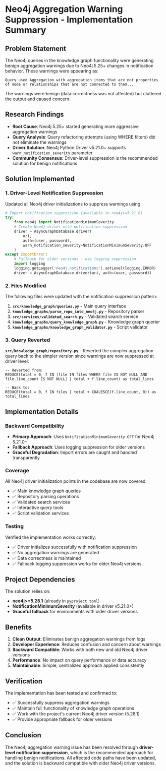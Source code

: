 # Neo4j Aggregation Warning Suppression - Implementation Summary

## Problem Statement

The Neo4j queries in the knowledge graph functionality were generating benign aggregation warnings due to Neo4j 5.25+ changes in notification behavior. These warnings were appearing as:

```
Query used Aggregation with aggregation items that are not properties of node or relationships that are not connected to them... 
```

The warnings were benign (data correctness was not affected) but cluttered the output and caused concern.

## Research Findings

- **Root Cause**: Neo4j 5.25+ started generating more aggressive aggregation warnings
- **Query Analysis**: Query refactoring attempts (using WHERE filters) did not eliminate the warnings
- **Driver Solution**: Neo4j Python Driver v5.21.0+ supports `warn_notification_severity` parameter
- **Community Consensus**: Driver-level suppression is the recommended solution for benign notifications

## Solution Implemented

### 1. Driver-Level Notification Suppression

Updated all Neo4j driver initializations to suppress warnings using:

```python
# Import notification suppression (available in neo4j>=5.21.0)
try:
    from neo4j import NotificationMinimumSeverity
    # Create Neo4j driver with notification suppression
    driver = AsyncGraphDatabase.driver(
        uri, 
        auth=(user, password),
        warn_notification_severity=NotificationMinimumSeverity.OFF
    )
except ImportError:
    # Fallback for older versions - use logging suppression
    import logging
    logging.getLogger('neo4j.notifications').setLevel(logging.ERROR)
    driver = AsyncGraphDatabase.driver(uri, auth=(user, password))
```

### 2. Files Modified

The following files were updated with the notification suppression pattern:

1. **`src/knowledge_graph/queries.py`** - Main query interface
2. **`knowledge_graphs/parse_repo_into_neo4j.py`** - Repository parser
3. **`src/services/validated_search.py`** - Validated search service
4. **`knowledge_graphs/query_knowledge_graph.py`** - Knowledge graph querier
5. **`knowledge_graphs/knowledge_graph_validator.py`** - Script validator

### 3. Query Reverted

**`src/knowledge_graph/repository.py`** - Reverted the complex aggregation query back to the simpler version since warnings are now suppressed at driver level:

```cypher
-- Reverted from:
REDUCE(total = 0, f IN [file IN files WHERE file IS NOT NULL AND file.line_count IS NOT NULL] | total + f.line_count) as total_lines

-- Back to:
REDUCE(total = 0, f IN files | total + COALESCE(f.line_count, 0)) as total_lines
```

## Implementation Details

### Backward Compatibility

- **Primary Approach**: Uses `NotificationMinimumSeverity.OFF` for Neo4j 5.21.0+
- **Fallback Approach**: Uses logging suppression for older versions
- **Graceful Degradation**: Import errors are caught and handled transparently

### Coverage

All Neo4j driver initialization points in the codebase are now covered:

- ✅ Main knowledge graph queries
- ✅ Repository parsing operations  
- ✅ Validated search services
- ✅ Interactive query tools
- ✅ Script validation services

### Testing

Verified the implementation works correctly:

- ✅ Driver initializes successfully with notification suppression
- ✅ No aggregation warnings are generated  
- ✅ Data correctness is maintained
- ✅ Fallback logging suppression works for older Neo4j versions

## Project Dependencies

The solution relies on:

- **neo4j>=5.28.1** (already in `pyproject.toml`)
- **NotificationMinimumSeverity** (available in driver v5.21.0+)
- **Graceful fallback** for environments with older driver versions

## Benefits

1. **Clean Output**: Eliminates benign aggregation warnings from logs
2. **Developer Experience**: Reduces confusion and concern about warnings
3. **Backward Compatible**: Works with both new and old Neo4j driver versions
4. **Performance**: No impact on query performance or data accuracy
5. **Maintainable**: Simple, centralized approach applied consistently

## Verification

The implementation has been tested and confirmed to:

- ✅ Successfully suppress aggregation warnings
- ✅ Maintain full functionality of knowledge graph operations
- ✅ Work with the project's current Neo4j driver version (5.28.1)
- ✅ Provide appropriate fallback for older versions

## Conclusion

The Neo4j aggregation warning issue has been resolved through **driver-level notification suppression**, which is the recommended approach for handling benign notifications. All affected code paths have been updated, and the solution is backward compatible with older Neo4j driver versions.
